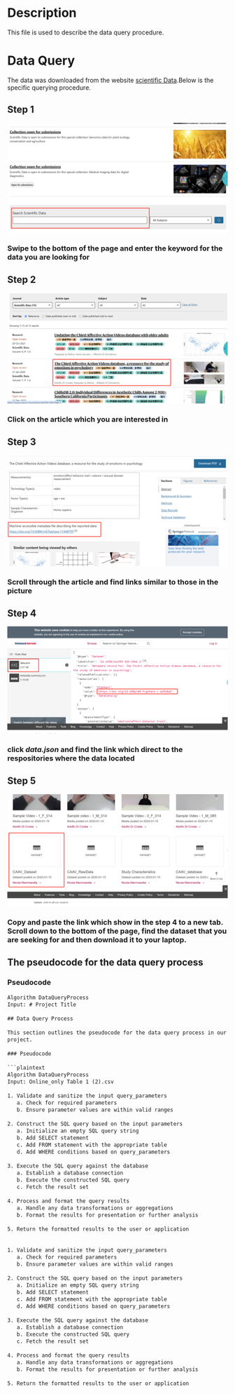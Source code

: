 # Description 
This file is used to describe the data query procedure.
# Data Query
The data was downloaded from the website [scientific Data](https://www.nature.com/sdata/).Below is the specific querying procedure.
## Step 1
![data query step 1.](step1.png) 
### Swipe to the bottom of the page and enter the keyword for the data you are looking for

## Step 2
![data query step 2.](step2.png)
### Click on the article which you are interested in

## Step 3
![data query step 3.](step3.png)
### Scroll through the article and find links similar to those in the picture

## Step 4
![data query step 4.](step4.png)
### click *data.json* and find the link which direct to the respositories where the data located

## Step 5
![data query step 5.](step5.png)
### Copy and paste the link which show in the step 4 to a new tab. Scroll down to the bottom of the page, find the dataset that you are seeking for and then download it to your laptop.

## The pseudocode for the data query process

### Pseudocode

```plaintext
Algorithm DataQueryProcess
Input: # Project Title

## Data Query Process

This section outlines the pseudocode for the data query process in our project.

### Pseudocode

```plaintext
Algorithm DataQueryProcess
Input: Online_only Table 1 (2).csv

1. Validate and sanitize the input query_parameters
   a. Check for required parameters
   b. Ensure parameter values are within valid ranges

2. Construct the SQL query based on the input parameters
   a. Initialize an empty SQL query string
   b. Add SELECT statement
   c. Add FROM statement with the appropriate table
   d. Add WHERE conditions based on query_parameters

3. Execute the SQL query against the database
   a. Establish a database connection
   b. Execute the constructed SQL query
   c. Fetch the result set

4. Process and format the query results
   a. Handle any data transformations or aggregations
   b. Format the results for presentation or further analysis

5. Return the formatted results to the user or application


1. Validate and sanitize the input query_parameters
   a. Check for required parameters
   b. Ensure parameter values are within valid ranges

2. Construct the SQL query based on the input parameters
   a. Initialize an empty SQL query string
   b. Add SELECT statement
   c. Add FROM statement with the appropriate table
   d. Add WHERE conditions based on query_parameters

3. Execute the SQL query against the database
   a. Establish a database connection
   b. Execute the constructed SQL query
   c. Fetch the result set

4. Process and format the query results
   a. Handle any data transformations or aggregations
   b. Format the results for presentation or further analysis

5. Return the formatted results to the user or application

